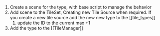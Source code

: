 
1. Create a scene for the type, with base script to manage the behavior
2. Add scene to the TileSet, Creating new Tile Source  when required.  If you create a new tile source add the new new type to the [[tile_types]]
	1. update the ID to the current max +1
3. Add the type to the [[TileManager]]
